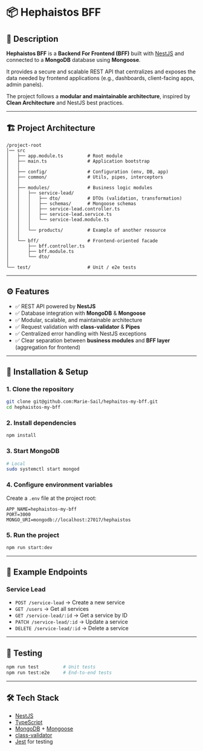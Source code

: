 # 📦 Hephaistos BFF

## 🚀 Description
**Hephaistos BFF** is a **Backend For Frontend (BFF)** built with [NestJS](https://nestjs.com/) and connected to a **MongoDB** database using **Mongoose**.

It provides a secure and scalable REST API that centralizes and exposes the data needed by frontend applications (e.g., dashboards, client-facing apps, admin panels).

The project follows a **modular and maintainable architecture**, inspired by **Clean Architecture** and NestJS best practices.

---

## 🏗️ Project Architecture

```
/project-root
│── src
│   ├── app.module.ts         # Root module
│   ├── main.ts               # Application bootstrap
│   │
│   ├── config/               # Configuration (env, DB, app)
│   ├── common/               # Utils, pipes, interceptors
│   │
│   ├── modules/              # Business logic modules
│   │   ├── service-lead/
│   │   │   ├── dto/          # DTOs (validation, transformation)
│   │   │   ├── schemas/      # Mongoose schemas
│   │   │   ├── service-lead.controller.ts
│   │   │   ├── service-lead.service.ts
│   │   │   └── service-lead.module.ts
│   │   │
│   │   └── products/         # Example of another resource
│   │
│   └── bff/                  # Frontend-oriented facade
│       ├── bff.controller.ts
│       ├── bff.module.ts
│       └── dto/
│
└── test/                     # Unit / e2e tests
```

---

## ⚙️ Features

- ✅ REST API powered by **NestJS**
- ✅ Database integration with **MongoDB** & **Mongoose**
- ✅ Modular, scalable, and maintainable architecture
- ✅ Request validation with **class-validator** & **Pipes**
- ✅ Centralized error handling with NestJS exceptions
- ✅ Clear separation between **business modules** and **BFF layer** (aggregation for frontend)

---

## 🔧 Installation & Setup

### 1. Clone the repository
```bash
git clone git@github.com:Marie-Sail/hephaitos-my-bff.git
cd hephaistos-my-bff
```

### 2. Install dependencies
```bash
npm install
```

### 3. Start MongoDB 
```bash
# Local
sudo systemctl start mongod

```

### 4. Configure environment variables
Create a `.env` file at the project root:

```env
APP_NAME=hephaistos-my-bff
PORT=3000
MONGO_URI=mongodb://localhost:27017/hephaistos
```

### 5. Run the project
```bash
npm run start:dev
```

---

## 📡 Example Endpoints

### Service Lead
- `POST /service-lead` → Create a new service
- `GET /users` → Get all services
- `GET /service-lead/:id` → Get a service by ID
- `PATCH /service-lead/:id` → Update a service
- `DELETE /service-lead/:id` → Delete a service

---

## 🧪 Testing

```bash
npm run test         # Unit tests
npm run test:e2e     # End-to-end tests
```

---

## 🛠️ Tech Stack

- [NestJS](https://nestjs.com/)
- [TypeScript](https://www.typescriptlang.org/)
- [MongoDB](https://www.mongodb.com/) + [Mongoose](https://mongoosejs.com/)
- [class-validator](https://github.com/typestack/class-validator)
- [Jest](https://jestjs.io/) for testing  
